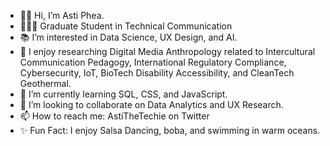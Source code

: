 - 👋🏾 Hi, I’m Asti Phea. 
- 👩🏾‍🎓 Graduate Student in Technical Communication
- 📚 I’m interested in Data Science, UX Design, and AI. 
- 📝 I enjoy researching Digital Media Anthropology related to Intercultural Communication Pedagogy, International Regulatory Compliance, Cybersecurity, IoT, BioTech Disability Accessibility, and CleanTech Geothermal. 
- 🌱 I’m currently learning SQL, CSS, and JavaScript.
- 💼 I’m looking to collaborate on Data Analytics and UX Research.
- 📫 How to reach me: AstiTheTechie on Twitter
- ✨ Fun Fact: I enjoy Salsa Dancing, boba, and swimming in warm oceans.

<!---
astiphea/astiphea is a ✨ special ✨ repository because its `README.md` (this file) appears on your GitHub profile.
You can click the Preview link to take a look at your changes.
--->
